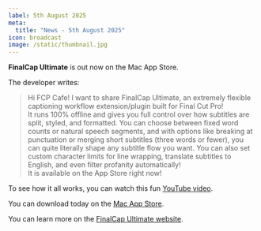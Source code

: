 ```yaml
---
label: 5th August 2025
meta:
  title: "News - 5th August 2025"
icon: broadcast
image: /static/thumbnail.jpg
---
```


**FinalCap Ultimate** is out now on the Mac App Store.

The developer writes:

> Hi FCP Cafe! I want to share FinalCap Ultimate, an extremely flexible captioning workflow extension/plugin built for Final Cut Pro!\
> It runs 100% offline and gives you full control over how subtitles are split, styled, and formatted. You can choose between fixed word counts or natural speech segments, and with options like breaking at punctuation or merging short subtitles (three words or fewer), you can quite literally shape any subtitle flow you want. You can also set custom character limits for line wrapping, translate subtitles to English, and even filter profanity automatically!\
> It is available on the App Store right now!

To see how it all works, you can watch this fun [YouTube video](https://www.youtube.com/watch?v=2hAzfA7kh4c).

You can download today on the [Mac App Store](https://apps.apple.com/app/finalcap-ultimate/id6748661641).

You can learn more on the [FinalCap Ultimate website](https://finalcapultimate.com).